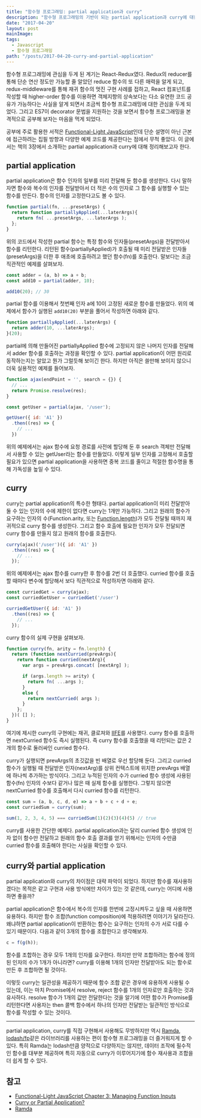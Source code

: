 ```yaml
---
title: "함수형 프로그래밍: partial application과 curry"
description: "함수형 프로그래밍의 기반이 되는 partial application과 curry에 대한 설명"
date: "2017-04-20"
layout: post
mainImage:
tags:
  - Javascript
  - 함수형 프로그래밍
path: "/posts/2017-04-20-curry-and-partial-application"
---
```


함수형 프로그래밍에 관심을 두게 된 계기는 React-Redux였다. Redux의 reducer를 통해 단순 연산 정도만 가능할 줄 알았던 reduce 함수의 또 다른 매력을 알게 되고, redux-middleware를 통해 재귀 함수의 멋진 구현 사례를 접하고, React 컴포넌트를 작성할 때 higher-order 함수를 이용하면 객체지향의 상속보다는 다소 유연한 코드 공유가 가능하다는 사실을 알게 되면서 조금씩 함수형 프로그래밍에 대한 관심을 두게 되었다. 그리고 ES7이 decorator 문법을 지원하는 것을 보면서 함수형 프로그래밍을 본격적으로 공부해 보자는 마음을 먹게 되었다.

공부에 주로 활용한 서적은 [Functional-Light JavaScript](https://github.com/getify/Functional-Light-JS)인데 단순 설명이 아닌 근본에 접근하려는 집필 방향과 다양한 예제 코드를 제공한다는 점에서 무척 좋았다. 이 글에서는 책의 3장에서 소개하는 partial application과 curry에 대해 정리해보고자 한다.

## partial application

partial application은 함수 인자의 일부를 미리 전달해 둔 함수를 생성한다. 다시 말하자면 함수와 복수의 인자를 전달받아서 더 적은 수의 인자로 그 함수를 실행할 수 있는 함수를 만든다. 함수의 인자를 고정한다고도 볼 수 있다.

```javascript
function partial(fn, ...presetArgs) {
  return function partiallyApplied(...laterArgs){
    return fn( ...presetArgs, ...laterArgs );
  };
}
```

위의 코드에서 작성한 partial 함수는 특정 함수와 인자들(presetArgs)을 전달받아서 함수를 리턴한다. 리턴된 함수(partiallyApplied)가 호출될 때 미리 전달받은 인자들(presetArgs)을 더한 후 애초에 호출하려고 했던 함수(fn)를 호출한다. 말보다는 조금 직관적인 예제를 살펴보자.

```javascript
const adder = (a, b) => a + b;
const add10 = partial(adder, 10);

add10(20); // 30
```

partial 함수를 이용해서 첫번째 인자 a에 10이 고정된 새로운 함수를 만들었다. 위의 예제에서 함수가 실행된 `add10(20)` 부분을 풀어서 작성하면 아래와 같다.

```javascript
function partiallyApplied(...laterArgs) {
  return adder(10, ...laterArgs);
}(20);
```

partial에 의해 만들어진 partiallyApplied 함수에 고정되지 않은 나머지 인자를 전달해서 adder 함수를 호출하는 과정을 확인할 수 있다. partial application이 어떤 원리로 동작하는지는 알았고 뭔가 그럴듯해 보이긴 한다. 하지만 아직은 쓸만해 보이지 않으니 더욱 실용적인 예제를 들어보자.

```javascript
function ajax(endPoint = '', search = {}) {
  // ...
  return Promise.resolve(res);
}

const getUser = partial(ajax, '/user');

getUser({ id: 'A1' })
  .then((res) => {
    // ...
  })
```

위의 예제에서는 ajax 함수에 요청 경로를 사전에 할당해 둔 후 search 객체만 전달해서 사용할 수 있는 getUser라는 함수를 만들었다. 이렇게 일부 인자를 고정해서 호출할 필요가 있으면 partial application을 사용하면 중복 코드를 줄이고 적절한 함수명을 통해 가독성을 높일 수 있다.

## curry

curry는 partial application의 특수한 형태다. partial application이 미리 전달받아둘 수 있는 인자의 수에 제한이 없다면 curry는 1개만 가능하다. 그리고 원래의 함수가 요구하는 인자의 수(Function.arity, 또는 [Function.length](https://developer.mozilla.org/en-US/docs/Web/JavaScript/Reference/Global_Objects/Function/length))가 모두 전달될 때까지 재귀적으로 curry 함수를 생성한다. 그리고 함수 호출에 필요한 인자가 모두 전달되면 curry 함수를 만들지 않고 원래의 함수를 호출한다.

```javascript
curry(ajax)('/user')({ id: 'A1' })
  .then((res) => {
    // ...
  });
```

위의 예제에서는 ajax 함수를 curry한 후 함수를 2번 더 호출했다. curried 함수를 호출할 때마다 변수에 할당해서 보다 직관적으로 작성하자면  아래와 같다.

```javascript
const curriedGet = curry(ajax);
const curriedGetUser = curriedGet('/user')

curriedGetUser({ id: 'A1' })
  .then((res) => {
    // ...
  });
```

curry 함수의 실제 구현을 살펴보자.

```javascript
function curry(fn, arity = fn.length) {
  return (function nextCurried(prevArgs){
    return function curried(nextArg){
      var args = prevArgs.concat( [nextArg] );

      if (args.length >= arity) {
        return fn( ...args );
      }
      else {
        return nextCurried( args );
      }
    };
  })( [] );
}
```

여기에 제시한 curry의 구현에는 재귀, 클로져와 [IIFE](https://en.wikipedia.org/wiki/Immediately-invoked_function_expression)를 사용했다. curry 함수를 호출하면 nextCurried 함수도 즉시 실행된다. 즉 curry 함수를 호출했을 때 리턴되는 값은 2개의 함수로 둘러싸인 curried 함수다.

curry가 실행되면 prevArgs의 초깃값을 빈 배열로 우선 할당해 둔다. 그리고 curried 함수가 실행될 때 전달받은 인자(nextArg)를 상위 컨텍스트에 위치한 prevArgs 배열에 하나씩 추가하는 방식이다. 그리고 누적된 인자의 수가 curried 함수 생성에 사용된 함수(fn) 인자의 수보다 같거나 많은 때 실제 함수를 실행한다. 그렇지 않으면 nextCurried 함수를 호출해서 다시 curried 함수를 리턴한다.


```javascript
const sum = (a, b, c, d, e) => a + b + c + d + e;
const curriedSum = curry(sum);

sum(1, 2, 3, 4, 5) === curriedSum(1)(2)(3)(4)(5) // true
```

curry를 사용한 간단한 예제다. partial application과는 달리 curried 함수 생성에 인자 없이 함수만 전달하고 원래의 함수 호출 결과를 얻기 위해서는 인자의 수만큼 curried 함수를 호출해야 한다는 사실을 확인할 수 있다.


## curry와 partial application

partial application와 curry의 차이점은 대략 파악이 되었다. 하지만 함수를 재사용하겠다는 목적은 같고 구현과 사용 방식에만 차이가 있는 것 같은데, curry는 어디에 사용하면 좋을까?

partial application은 함수에서 복수의 인자를 한번에 고정시켜두고 싶을 때 사용하면 유용하다. 하지만 함수 조합(function composition)에 적용하려면 이야기가 달라진다. 왜냐하면 partial application이 반환하는 함수는 요구하는 인자의 수가 서로 다를 수 있기 때문이다. 다음과 같이 3개의 함수를 조합한다고 생각해보자.

```javascript
c = f(g(h));
```

함수를 조합하는 경우 모두 1개의 인자를 요구한다. 하지만 만약 조합하려는 함수에 정의된 인자의 수가 1개가 아니라면? curry를 이용해 1개의 인자만 전달받아도 되는 함수로 만든 후 조합하면 될 것이다.

이렇듯 curry는 일관성을 제공하기 때문에 함수 조합 같은 경우에 유용하게 사용될 수 있는데, 이는 마치 Promise에서 resolve, reject 함수를 1개의 인자로만 호출하는 것과 유사하다. resolve 함수가 1개의 값만 전달한다는 것을 알기에 어떤 함수가 Promise를 리턴한다면 사용자는 then 콜백 함수에서 하나의 인자만 전달받는 일관적인 방식으로 함수를 작성할 수 있는 것이다.

---

partial application, curry를 직접 구현해서 사용해도 무방하지만 역시 [Ramda](http://ramdajs.com/), [lodash/fp](https://github.com/lodash/lodash/wiki/FP-Guide)같은 라이브러리를 사용하는 편이 함수형 프로그래밍을 더 즐거워지게 할 수 있다. 특히 Ramda는 lodash만큼 양적으로 다양하지는 않지만, 데이터 조작에 필수적인 함수를 대부분 제공하며 특히 자동으로 curry가 이루어지기에 함수 재사용과 조합을 더 쉽게 할 수 있다.

## 참고

- [Functional-Light JavaScript Chapter 3: Managing Function Inputs](https://github.com/getify/Functional-Light-JS/blob/master/ch3.md)
- [Curry or Partial Application?](https://medium.com/javascript-scene/curry-or-partial-application-8150044c78b8)
- [Ramda](http://ramdajs.com/)

